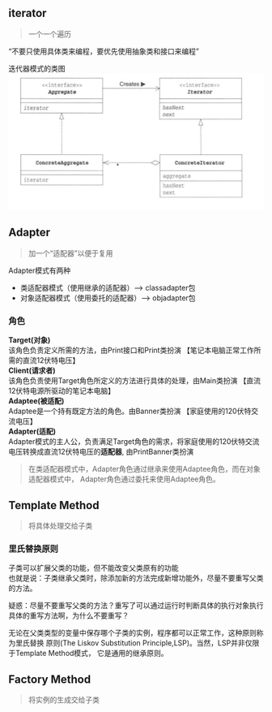 ## iterator
> 一个一个遍历

“不要只使用具体类来编程，要优先使用抽象类和接口来编程”

迭代器模式的类图  
![img.png](src%2Fmain%2Fresources%2Fimg%2Fimg.png)

## Adapter  
> 加一个“适配器”以便于复用

Adapter模式有两种
- 类适配器模式（使用继承的适配器）--> classadapter包
- 对象适配器模式（使用委托的适配器）--> objadapter包

### 角色
**Target(对象)**  
该角色负责定义所需的方法，由Print接口和Print类扮演  【笔记本电脑正常工作所需的直流12伏特电压】  
**Client(请求者)**  
该角色负责使用Target角色所定义的方法进行具体的处理，由Main类扮演  【直流12伏特电源所驱动的笔记本电脑】  
**Adaptee(被适配)**  
Adaptee是一个持有既定方法的角色。由Banner类扮演  【家庭使用的120伏特交流电压】  
**Adapter(适配)**  
Adapter模式的主人公，负责满足Target角色的需求，将家庭使用的120伏特交流电压转换成直流12伏特电压的**适配器**,
由PrintBanner类扮演  

> 在类适配器模式中，Adapter角色通过继承来使用Adaptee角色，而在对象适配器模式中，
Adapter角色通过委托来使用Adaptee角色。

## Template Method
> 将具体处理交给子类

### 里氏替换原则
子类可以扩展父类的功能，但不能改变父类原有的功能  
也就是说：子类继承父类时，除添加新的方法完成新增功能外，尽量不要重写父类的方法。

疑惑：尽量不要重写父类的方法？重写了可以通过运行时判断具体的执行对象执行具体的重写方法啊，为什么不要重写？

无论在父类类型的变量中保存哪个子类的实例，程序都可以正常工作，这种原则称为里氏替换
原则(The Liskov Substitution Principle,LSP)。当然，LSP并非仅限于Template Method模式，
它是通用的继承原则。

## Factory Method
> 将实例的生成交给子类




